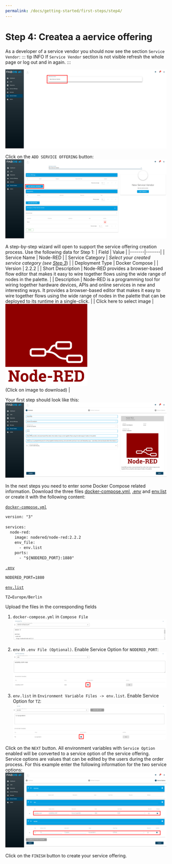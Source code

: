 ```yaml
---
permalink: /docs/getting-started/first-steps/step4/
---
```


# Step 4: Createa a aervice offering

As a developer of a service vendor you should now see the section `Service Vendor`:
::: tip INFO
If `Service Vendor` section is not visible refresh the whole page or log out and in again.
:::

![Select service vendor](/img/figures/first-steps/first-steps-step4-select-service-vendor.png)

Click on the `ADD SERVICE OFFERING` button: 
![Add service offering button](/img/figures/first-steps/first-steps-step4-add-service-offering-button.png)

A step-by-step wizard will open to support the service offering creation process. Use the following data for Step 1:
| Field | Value |
|-------|-------|
| Service Name                  | Node-RED |
| Service Category              | *Select your created service category (see [Step 3](/docs/getting-started/first-steps/step3)*) |
| Deployment Type               | Docker Compose |
| Version                       | 2.2.2 |
| Short Description             | Node-RED provides a browser-based flow editor that makes it easy to wire together flows using the wide range of nodes in the palette. |
| Description                   | Node-RED is a programming tool for wiring together hardware devices, APIs and online services in new and interesting ways.  It provides a browser-based editor that makes it easy to wire together flows using the wide range of nodes in the palette that can be deployed to its runtime in a single-click. |
| Click here to select image    | <a href="/img/figures/first-steps/cover-node-red.png" download><img src="/img/figures/first-steps/cover-node-red.png" width="256px"></img></a><br>(Click on image to download) |

Your first step should look like this:
![Service offering wizard - step 1 result](/img/figures/first-steps/first-steps-step4-wizard-step1-result.png)

In the next steps you need to enter some Docker Compose related information. Download the three files <a href="/files/first-steps/docker-compose/docker-compose.yml" download>docker-compose.yml</a>, <a href="/files/first-steps/docker-compose/dot-env" download=".env">.env</a> and <a href="/files/first-steps/docker-compose/env.list" download>env.list</a> or create it with the following content:

<a href="/files/first-steps/docker-compose/docker-compose.yml" download>`docker-compose.yml`</a>

```
version: "3"

services:
  node-red:
    image: nodered/node-red:2.2.2
    env_file:
      - env.list
    ports:
      - "${NODERED_PORT}:1880"
```

<a href="/files/first-steps/docker-compose/dot-env" download=".env">`.env`</a>

```
NODERED_PORT=1880
```

<a href="/files/first-steps/docker-compose/env.list" download>`env.list`</a>

```
TZ=Europe/Berlin
```

Upload the files in the corresponding fields
1) `docker-compose.yml` in `Compose File`
![Service offering wizard - step 2 docker compose file](/img/figures/first-steps/first-steps-step4-wizard-step2-docker-compose.png)

2) `env` in `.env File (Optional)`. Enable Service Option for `NODERED_PORT`:
![Service offering wizard - step 2 .env file](/img/figures/first-steps/first-steps-step4-wizard-step2-dot-env.png)

3) `env.list` in `Environment Variable Files -> env.list`. Enable Service Option for `TZ`:
![Service offering wizard - step 2 env.list file](/img/figures/first-steps/first-steps-step4-wizard-step2-env-list.png)

Click on the `NEXT` button. All environment variables with `Service Option` enabled will be converted to a service option of the service offering. Service options are values that can be edited by the users during the order process. For this example enter the following information for the two service options:
![Service offering wizard - step 2 env.list file](/img/figures/first-steps/first-steps-step4-wizard-step3.png)

Click on the `FINISH` button to create your service offering.